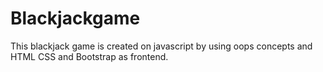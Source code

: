# Blackjackgame
This blackjack game is created on javascript by using oops concepts and HTML CSS and Bootstrap as frontend.
